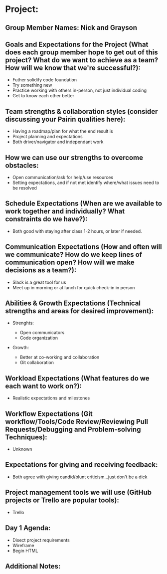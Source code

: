 # Project:

## Group Member Names: Nick and Grayson

## Goals and Expectations for the Project (What does each group member hope to get out of this project? What do we want to achieve as a team? How will we know that we're successful?):

- Futher solidify code foundation
- Try something new
- Practice working with others in-person, not just individual coding
- Get to know each other better

## Team strengths & collaboration styles (consider discussing your Pairin qualities here):

- Having a roadmap/plan for what the end result is
- Project planning and expectations
- Both driver/navigator and independant work

## How we can use our strengths to overcome obstacles:

- Open communication/ask for help/use resources
- Setting expectations, and if not met identify where/what issues need to be resolved

## Schedule Expectations (When are we available to work together and individually? What constraints do we have?):

- Both good with staying after class 1-2 hours, or later if needed.

## Communication Expectations (How and often will we communicate? How do we keep lines of communication open? How will we make decisions as a team?):

- Slack is a great tool for us
- Meet up in morning or at lunch for quick check-in in person

## Abilities & Growth Expectations (Technical strengths and areas for desired improvement):

- Strenghts:
  - Open communicators
  - Code organization
  
- Growth:
  - Better at co-working and collaboration
  - Git collaboration

## Workload Expectations (What features do we each want to work on?):

- Realistic expectations and milestones

## Workflow Expectations (Git workflow/Tools/Code Review/Reviewing Pull Requests/Debugging and Problem-solving Techniques):

- Unknown

## Expectations for giving and receiving feedback:

- Both agree with giving candid/blunt criticism...just don't be a dick

## Project management tools we will use (GitHub projects or Trello are popular tools):

- Trello

## Day 1 Agenda:

- Disect project requirements
- Wireframe
- Begin HTML

## Additional Notes:

